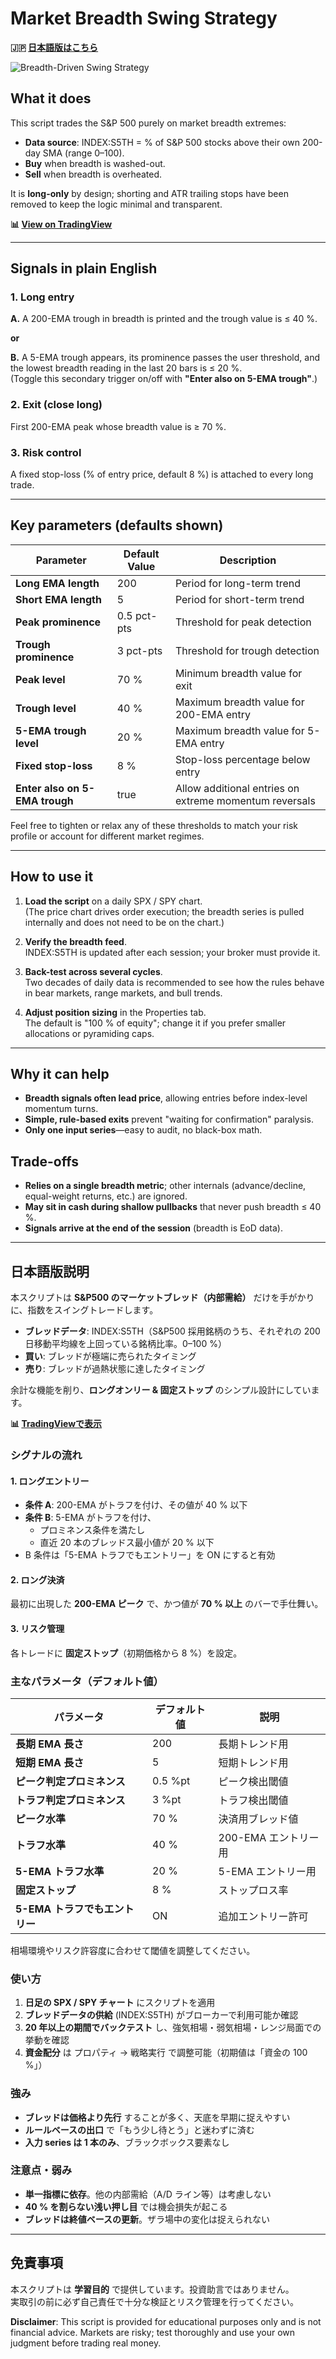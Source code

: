 # Market Breadth Swing Strategy

**🇯🇵 [日本語版はこちら](#日本語版説明)**

![Breadth-Driven Swing Strategy](Breadth-Driven%20Swing%20Strategy.png)

## What it does

This script trades the S&P 500 purely on market breadth extremes:
- **Data source**: INDEX:S5TH = % of S&P 500 stocks above their own 200-day SMA (range 0–100).
- **Buy** when breadth is washed-out.
- **Sell** when breadth is overheated.

It is **long-only** by design; shorting and ATR trailing stops have been removed to keep the logic minimal and transparent.

**📊 [View on TradingView](https://www.tradingview.com/script/dBKk4Awg-Breadth-Driven-Swing-Strategy/)**

---

## Signals in plain English

### 1. Long entry
**A.** A 200-EMA trough in breadth is printed and the trough value is ≤ 40 %.

**or**

**B.** A 5-EMA trough appears, its prominence passes the user threshold, and the lowest breadth reading in the last 20 bars is ≤ 20 %.  
(Toggle this secondary trigger on/off with **"Enter also on 5-EMA trough"**.)

### 2. Exit (close long)
First 200-EMA peak whose breadth value is ≥ 70 %.

### 3. Risk control
A fixed stop-loss (% of entry price, default 8 %) is attached to every long trade.

---

## Key parameters (defaults shown)

| Parameter | Default Value | Description |
|-----------|---------------|-------------|
| **Long EMA length** | 200 | Period for long-term trend |
| **Short EMA length** | 5 | Period for short-term trend |
| **Peak prominence** | 0.5 pct-pts | Threshold for peak detection |
| **Trough prominence** | 3 pct-pts | Threshold for trough detection |
| **Peak level** | 70 % | Minimum breadth value for exit |
| **Trough level** | 40 % | Maximum breadth value for 200-EMA entry |
| **5-EMA trough level** | 20 % | Maximum breadth value for 5-EMA entry |
| **Fixed stop-loss** | 8 % | Stop-loss percentage below entry |
| **Enter also on 5-EMA trough** | true | Allow additional entries on extreme momentum reversals |

Feel free to tighten or relax any of these thresholds to match your risk profile or account for different market regimes.

---

## How to use it

1. **Load the script** on a daily SPX / SPY chart.  
   (The price chart drives order execution; the breadth series is pulled internally and does not need to be on the chart.)

2. **Verify the breadth feed**.  
   INDEX:S5TH is updated after each session; your broker must provide it.

3. **Back-test across several cycles**.  
   Two decades of daily data is recommended to see how the rules behave in bear markets, range markets, and bull trends.

4. **Adjust position sizing** in the Properties tab.  
   The default is "100 % of equity"; change it if you prefer smaller allocations or pyramiding caps.

---

## Why it can help

- **Breadth signals often lead price**, allowing entries before index-level momentum turns.
- **Simple, rule-based exits** prevent "waiting for confirmation" paralysis.
- **Only one input series**—easy to audit, no black-box math.

## Trade-offs

- **Relies on a single breadth metric**; other internals (advance/decline, equal-weight returns, etc.) are ignored.
- **May sit in cash during shallow pullbacks** that never push breadth ≤ 40 %.
- **Signals arrive at the end of the session** (breadth is EoD data).

---

## 日本語版説明

本スクリプトは **S&P500 のマーケットブレッド（内部需給）** だけを手がかりに、指数をスイングトレードします。

- **ブレッドデータ**: INDEX:S5TH（S&P500 採用銘柄のうち、それぞれの 200 日移動平均線を上回っている銘柄比率。0–100 %）
- **買い**: ブレッドが極端に売られたタイミング
- **売り**: ブレッドが過熱状態に達したタイミング

余計な機能を削り、**ロングオンリー & 固定ストップ** のシンプル設計にしています。

**📊 [TradingViewで表示](https://www.tradingview.com/script/dBKk4Awg-Breadth-Driven-Swing-Strategy/)**

### シグナルの流れ

#### 1. ロングエントリー
- **条件 A**: 200-EMA がトラフを付け、その値が 40 % 以下
- **条件 B**: 5-EMA がトラフを付け、
  - プロミネンス条件を満たし
  - 直近 20 本のブレッドス最小値が 20 % 以下
- B 条件は「5-EMA トラフでもエントリー」を ON にすると有効

#### 2. ロング決済
最初に出現した **200-EMA ピーク** で、かつ値が **70 % 以上** のバーで手仕舞い。

#### 3. リスク管理
各トレードに **固定ストップ**（初期価格から 8 %）を設定。

### 主なパラメータ（デフォルト値）

| パラメータ | デフォルト値 | 説明 |
|-----------|-------------|------|
| **長期 EMA 長さ** | 200 | 長期トレンド用 |
| **短期 EMA 長さ** | 5 | 短期トレンド用 |
| **ピーク判定プロミネンス** | 0.5 %pt | ピーク検出閾値 |
| **トラフ判定プロミネンス** | 3 %pt | トラフ検出閾値 |
| **ピーク水準** | 70 % | 決済用ブレッド値 |
| **トラフ水準** | 40 % | 200-EMA エントリー用 |
| **5-EMA トラフ水準** | 20 % | 5-EMA エントリー用 |
| **固定ストップ** | 8 % | ストップロス率 |
| **5-EMA トラフでもエントリー** | ON | 追加エントリー許可 |

相場環境やリスク許容度に合わせて閾値を調整してください。

### 使い方

1. **日足の SPX / SPY チャート** にスクリプトを適用
2. **ブレッドデータの供給** (INDEX:S5TH) がブローカーで利用可能か確認
3. **20 年以上の期間でバックテスト** し、強気相場・弱気相場・レンジ局面での挙動を確認
4. **資金配分** は プロパティ → 戦略実行 で調整可能（初期値は「資金の 100 %」）

### 強み

- **ブレッドは価格より先行** することが多く、天底を早期に捉えやすい
- **ルールベースの出口** で「もう少し待とう」と迷わずに済む
- **入力 series は 1 本のみ**、ブラックボックス要素なし

### 注意点・弱み

- **単一指標に依存**。他の内部需給（A/D ライン等）は考慮しない
- **40 % を割らない浅い押し目** では機会損失が起こる
- **ブレッドは終値ベースの更新**。ザラ場中の変化は捉えられない

---

## 免責事項

本スクリプトは **学習目的** で提供しています。投資助言ではありません。  
実取引の前に必ず自己責任で十分な検証とリスク管理を行ってください。

**Disclaimer**: This script is provided for educational purposes only and is not financial advice. Markets are risky; test thoroughly and use your own judgment before trading real money.